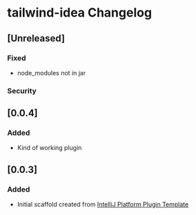 <!-- Keep a Changelog guide -> https://keepachangelog.com -->

# tailwind-idea Changelog

## [Unreleased]
### Fixed
- node_modules not in jar

### Security
## [0.0.4]
### Added
- Kind of working plugin

## [0.0.3]
### Added
- Initial scaffold created from [IntelliJ Platform Plugin Template](https://github.com/JetBrains/intellij-platform-plugin-template)
